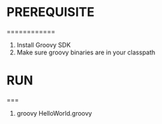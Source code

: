# PREREQUISITE 
  ============
1. Install Groovy SDK
2. Make sure groovy binaries are in your classpath

# RUN
  ===
1. groovy HelloWorld.groovy  

